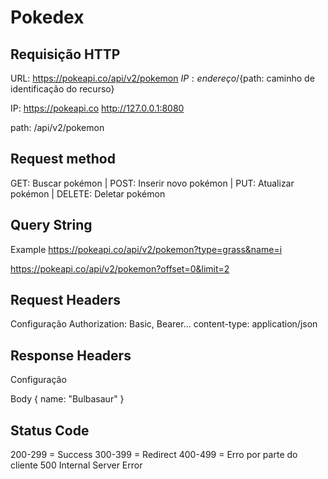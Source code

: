 # Pokedex

## Requisição HTTP

URL: https://pokeapi.co/api/v2/pokemon
${IP: endereço}/${path: caminho de identificação do recurso}

IP: https://pokeapi.co
    http://127.0.0.1:8080

path: /api/v2/pokemon

## Request method

GET: Buscar pokémon | POST: Inserir novo pokémon | PUT: Atualizar pokémon | DELETE: Deletar pokémon

## Query String

Example
https://pokeapi.co/api/v2/pokemon?type=grass&name=i

https://pokeapi.co/api/v2/pokemon?offset=0&limit=2

## Request Headers
Configuração
Authorization: Basic, Bearer...
content-type: application/json
 
## Response Headers
Configuração

Body {
    name: "Bulbasaur"
}

## Status Code
200-299 = Success
300-399 = Redirect
400-499 = Erro por parte do cliente
500 Internal Server Error